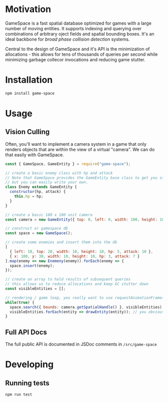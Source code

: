 # Motivation

GameSpace is a fast spatial database optimized for games with a large number of moving entities. It supports indexing and querying over combinations of arbitrary oject fields and spatial bounding boxes. It's an ideal backbone for *broad phase collision detection* systems.

Central to the design of GameSpace and it's API is the minimization of allocations - this allows for tens of thousands of queries per second while minimizing garbage collecor invocations and reducing game stutter.

# Installation

```bash
npm install game-space
```

# Usage

## Vision Culling

Often, you'll want to implement a camera system in a game that only renders objects that are within the view of a virtual "camera". We can do that easily with GameSpace.

```javascript
const { GameSpace, GameEntity } = require("game-space");

// create a basic enemy class with hp and attack
// Note that GameSpace provides the GameEntity base class to get you started,
// but you can easily write your own.
class Enemy extends GameEntity {
  constructor(hp, attack) {
    this.hp = hp;
  }
}

// create a basic 100 x 100 unit camera
const camera = new GameEntity({ top: 0, left: 0, width: 100, height: 100 });

// construct or gamespace db
const space = new GameSpace();

// create some enemies and insert them into the db
[
  { left: 10, top: 20, width: 10, height: 10, hp: 5, attack: 10 },
  { x: 100, y: 30, width: 10, height: 10, hp: 3, attack: 7 }
].map(enemy => new Enemeny(enemy)).forEach(enemy => {
  space.insert(enemy);
});

// create an array to hold results of subsequent queries
// this allows us to reduce allocations and keep GC stutter down
const visibleEntities = [];

// rendering / game loop, you really want to use requestAnimationFrame() here, but we're keeping things simple
while(true) {
  space.search({ bounds: camera.getSpatialHandle() }, visibleEntities);
  visibleEntities.forEach(entity => drawEntity(entity)); // you obviously need to implement drawEntity yourself
}
```

## Full API Docs

The full public API is documented in JSDoc comments in `/src/game-space`

# Developing

## Running tests

```bash
npm run test
```
